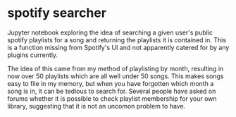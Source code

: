 # spotify searcher

Jupyter notebook exploring the idea of searching a given user's public spotify playlists for a song and returning the playlists it is contained in. This is a function missing from Spotify's UI and not apparently catered for by any plugins currently.

The idea of this came from my method of playlisting by month, resulting in now over 50 playlists which are all well under 50 songs. This makes songs easy to file in my memory, but when you have forgotten which month a song is in, it can be tedious to search for. Several people have asked on forums whether it is possible to check playlist membership for your own library, suggesting that it is not an uncomon problem to have.

